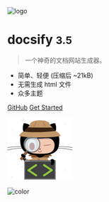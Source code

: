 <!-- _coverpage.md -->

![logo](_media/icon.svg)

# docsify <small>3.5</small>

> 一个神奇的文档网站生成器。

- 简单、轻便 (压缩后 ~21kB)
- 无需生成 html 文件
- 众多主题

[GitHub](https://https://lioucz.github.io/)
[Get Started](#docsify)


<!-- 背景图片 -->

![](_media/bg.png)

<!-- 背景色 -->

![color](#f0f0f0)